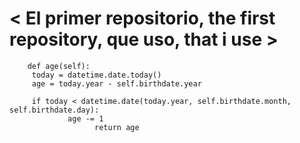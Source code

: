 
# < El primer repositorio, the first repository, que uso, that i use > #


        def age(self):
         today = datetime.date.today()
         age = today.year - self.birthdate.year
        
         if today < datetime.date(today.year, self.birthdate.month, self.birthdate.day):
                 age -= 1
                       return age
